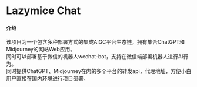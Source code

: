 # Lazymice Chat

#### 介绍
该项目为一个包含多种部署方式的集成AIGC平台生态链，拥有集合ChatGPT和Midjourney的网站Web应用。
<br> 同时可以部署基于微信的机器人wechat-bot，支持在微信端部署机器人进行AI行为。
<br> 同时提供ChatGPT、Midjourney在内的多个平台的转发api，代理地址，方便小白用户直接在国内环境进行项目部署。
